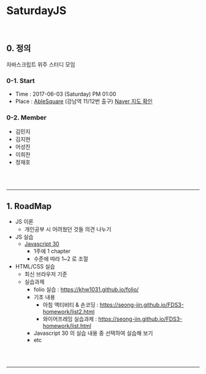 # SaturdayJS



<br>

## 0. 정의

자바스크립트 위주 스터디 모임



### 0-1. Start

* Time : 2017-06-03 (Saturday) PM 01:00
* Place : [AbleSquare](http://www.ablesquare.com/main_.do) (강남역 11/12번 출구) [Naver 지도 확인](http://naver.me/5U74woTJ)



### 0-2. Member

* 김민지
* 김지현
* 어성진
* 이희찬
* 정재호

<br><br>

---





## 1. RoadMap



* JS 이론
  * 개인공부 시 어려웠던 것들 의견 나누기
* JS 실습
  * [Javascript 30](https://javascript30.com/)
    * 1주에 1 chapter
    * 수준에 따라 1~2 로 조절
* HTML/CSS 실습
  * 최신 브라우저 기준
  * 실습과제
    * folio 실습 : https://khw1031.github.io/folio/
    * 기초 내용 
      * 아침 엑티비티 & 손코딩 : https://seong-jin.github.io/FDS3-homework/list2.html
      * 와이어프레임 실습과제 : https://seong-jin.github.io/FDS3-homework/list.html
    * Javascript 30 의 실습 내용 중 선택하여 실습해 보기
    * etc


<br><br>







---



